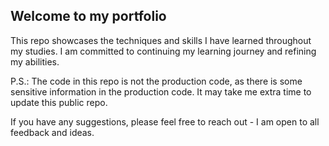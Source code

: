 ## Welcome to my portfolio

This repo showcases the techniques and skills I have learned throughout my studies. I am committed to continuing my learning journey and refining my abilities.

P.S.: The code in this repo is not the production code, as there is some sensitive information in the production code. It may take me extra time to update this public repo.

If you have any suggestions, please feel free to reach out - I am open to all feedback and ideas.
